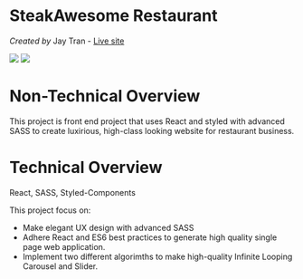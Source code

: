 # SteakAwesome Restaurant

_Created by_ Jay Tran - [Live site](https://steakawesome.netlify.app/)

![](public/readme/steak_awesome_restaurasnt.gif)
![](public/img/steak_awesome_restaurant.png)


# Non-Technical Overview
This project is front end project that uses React and styled with advanced SASS to create luxirious, high-class looking website for restaurant business.  


# Technical Overview

React, SASS, Styled-Components

This project focus on:
- Make elegant UX design with advanced SASS 
- Adhere React and ES6 best practices to generate high quality single page web application. 
- Implement two different algorimths to make high-quality Infinite Looping Carousel and Slider. 

